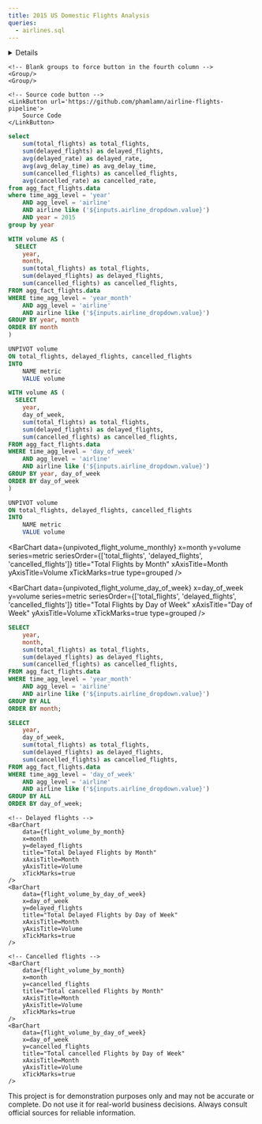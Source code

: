 ```yaml
---
title: 2015 US Domestic Flights Analysis
queries:
  - airlines.sql
---
```





<Details title='Show SQL'>

    Click on the menu icon `...` in the top right corner of the page and select `Show Queries`

</Details>



<Grid cols=4>
    <!-- Selection for airline -->
    <Group>
        <!-- Linebreak for formatting -->
        <LineBreak lines=1/>
        <Dropdown data={airlines} name=airline_dropdown value=airline defaultValue='%' title="Select an Airline">
            <DropdownOption value='%' valueLabel='All'/>
        </Dropdown>
    </Group>

    <!-- Blank groups to force button in the fourth column -->
    <Group/>
    <Group/>

    <!-- Source code button -->
    <LinkButton url='https://github.com/phamlamn/airline-flights-pipeline'>
        Source Code
    </LinkButton>
</Grid>




<!-- Big Value Primary stats: Total flights, delayed flights, cancelled flights -->
```sql total_stats_2015
select
    sum(total_flights) as total_flights,
    sum(delayed_flights) as delayed_flights,
    avg(delayed_rate) as delayed_rate,
    avg(avg_delay_time) as avg_delay_time,
    sum(cancelled_flights) as cancelled_flights,
    avg(cancelled_rate) as cancelled_rate,
from agg_fact_flights.data
where time_agg_level = 'year'
    AND agg_level = 'airline'
    AND airline like ('${inputs.airline_dropdown.value}')
    AND year = 2015
group by year
```
<Grid cols=3>
    <BigValue 
        data={total_stats_2015} 
        value=total_flights
        fmt=num0
    />
    <BigValue
        data={total_stats_2015}
        value=delayed_flights
        fmt=num0
    />
    <BigValue
        data={total_stats_2015}
        value=cancelled_flights
        fmt=num0
    />
    <BigValue
        data={total_stats_2015}
        value=avg_delay_time
        title='Avg Delay Time (Minutes)'
    />
    <BigValue
        data={total_stats_2015}
        value=delayed_rate
        fmt=pct1
        title='Total Delayed Rate'
    />
    <BigValue
        data={total_stats_2015}
        value=cancelled_rate
        fmt=pct1
        title='Total Cancelled Rate'
    />
</Grid>




<!-- Stacked chart for: Total flights, delayed flights, cancelled flights -->
```sql unpivoted_flight_volume_monthly
WITH volume AS (
  SELECT
    year,
    month,
    sum(total_flights) as total_flights,
    sum(delayed_flights) as delayed_flights,
    sum(cancelled_flights) as cancelled_flights,
FROM agg_fact_flights.data
WHERE time_agg_level = 'year_month'
    AND agg_level = 'airline'
    AND airline like ('${inputs.airline_dropdown.value}')
GROUP BY year, month
ORDER BY month
)

UNPIVOT volume
ON total_flights, delayed_flights, cancelled_flights
INTO
	NAME metric
	VALUE volume
```

```sql unpivoted_flight_volume_day_of_week
WITH volume AS (
  SELECT
    year,
    day_of_week,
    sum(total_flights) as total_flights,
    sum(delayed_flights) as delayed_flights,
    sum(cancelled_flights) as cancelled_flights,
FROM agg_fact_flights.data
WHERE time_agg_level = 'day_of_week'
    AND agg_level = 'airline'
    AND airline like ('${inputs.airline_dropdown.value}')
GROUP BY year, day_of_week
ORDER BY day_of_week
)

UNPIVOT volume
ON total_flights, delayed_flights, cancelled_flights
INTO
	NAME metric
	VALUE volume
```
<BarChart
    data={unpivoted_flight_volume_monthly}
    x=month
    y=volume
    series=metric
    seriesOrder={['total_flights', 'delayed_flights', 'cancelled_flights']}
    title="Total Flights by Month"
    xAxisTitle=Month
    yAxisTitle=Volume
    xTickMarks=true
    type=grouped
/>

<BarChart
    data={unpivoted_flight_volume_day_of_week}
    x=day_of_week
    y=volume
    series=metric
    seriesOrder={['total_flights', 'delayed_flights', 'cancelled_flights']}
    title="Total Flights by Day of Week"
    xAxisTitle="Day of Week"
    yAxisTitle=Volume
    xTickMarks=true
    type=grouped
/>



<!-- Individual Breakdown charts -->
```sql flight_volume_by_month
SELECT
    year,
    month,
    sum(total_flights) as total_flights,
    sum(delayed_flights) as delayed_flights,
    sum(cancelled_flights) as cancelled_flights,
FROM agg_fact_flights.data
WHERE time_agg_level = 'year_month'
    AND agg_level = 'airline'
    AND airline like ('${inputs.airline_dropdown.value}')
GROUP BY ALL
ORDER BY month;
```

```sql flight_volume_by_day_of_week
SELECT
    year,
    day_of_week,
    sum(total_flights) as total_flights,
    sum(delayed_flights) as delayed_flights,
    sum(cancelled_flights) as cancelled_flights,
FROM agg_fact_flights.data
WHERE time_agg_level = 'day_of_week'
    AND agg_level = 'airline'
    AND airline like ('${inputs.airline_dropdown.value}')
GROUP BY ALL
ORDER BY day_of_week;
```
<Grid cols=2>
    <!-- Total flights -->
    <BarChart
        data={flight_volume_by_month}
        x=month
        y=total_flights
        title="Total Flights by Month"
        xAxisTitle=Month
        yAxisTitle=Volume
        xTickMarks=true
    />
    <BarChart
        data={flight_volume_by_day_of_week}
        x=day_of_week
        y=total_flights
        title="Total Flights by Day of Week"
        xAxisTitle=Month
        yAxisTitle=Volume
        xTickMarks=true
    />

    <!-- Delayed flights -->
    <BarChart
        data={flight_volume_by_month}
        x=month
        y=delayed_flights
        title="Total Delayed Flights by Month"
        xAxisTitle=Month
        yAxisTitle=Volume
        xTickMarks=true
    />
    <BarChart
        data={flight_volume_by_day_of_week}
        x=day_of_week
        y=delayed_flights
        title="Total Delayed Flights by Day of Week"
        xAxisTitle=Month
        yAxisTitle=Volume
        xTickMarks=true
    />

    <!-- Cancelled flights -->
    <BarChart
        data={flight_volume_by_month}
        x=month
        y=cancelled_flights
        title="Total cancelled Flights by Month"
        xAxisTitle=Month
        yAxisTitle=Volume
        xTickMarks=true
    />
    <BarChart
        data={flight_volume_by_day_of_week}
        x=day_of_week
        y=cancelled_flights
        title="Total cancelled Flights by Day of Week"
        xAxisTitle=Month
        yAxisTitle=Volume
        xTickMarks=true
    />
</Grid>



<!-- Full table -->
<!-- -- ```sql agg_fact_flights
-- select
--     *
-- from agg_fact_flights.data
-- ```
-- <DataTable data={agg_fact_flights}/> -->


<Accordion>
  <AccordionItem/>
  <AccordionItem title="Disclaimer:">
    This project is for demonstration purposes only and may not be accurate or complete. Do not use it for real-world business decisions. Always consult official sources for reliable information.
</AccordionItem>
</Accordion>

